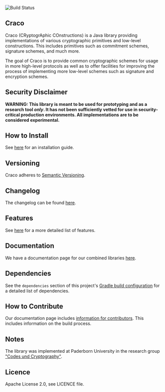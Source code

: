 ![Build Status](https://github.com/upbcuk/upb.crypto.craco/workflows/Java%20CI/badge.svg)
## Craco

Craco (CRyptogrAphic COnstructions) is a Java library providing implementations of various cryptographic primitives and low-level constructions. This includes primitives such as commitment schemes, signature schemes, and much more.

The goal of Craco is to provide common cryptographic schemes for usage in more high-level protocols as well as to offer facilities for improving the process of implementing more low-level schemes such as signature and encryption schemes.

## Security Disclaimer
**WARNING: This library is meant to be used for prototyping and as a research tool *only*. It has not been sufficiently vetted for use in security-critical production environments. All implementations are to be considered experimental.**

## How to Install
See [here](https://upbcuk.github.io/getting-started/installation.html) for an installation guide.

## Versioning
Craco adheres to [Semantic Versioning](https://semver.org/spec/v2.0.0.html).

## Changelog
The changelog can be found [here](CHANGELOG.md).

## Features

See [here](https://upbcuk.github.io/getting-started/libraries.html#features-1) for a more detailed list of features.
    
## Documentation

We have a documentation page for our combined libraries [here](https://upbcuk.github.io/).

## Dependencies

See the `dependencies` section of this project's [Gradle build configuration](build.gradle) for a detailed list of dependencies.

## How to Contribute
Our documentation page includes [information for contributors](https://upbcuk.github.io/contributors/contributing.html).
This includes information on the build process.

## Notes

The library was implemented at Paderborn University in the research group ["Codes und Cryptography"](https://cs.uni-paderborn.de/en/cuk/).

## Licence
Apache License 2.0, see LICENCE file.
